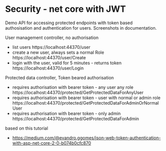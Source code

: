 # Security - net core with JWT

Demo API for accessing protected endpoints with token based authosisation and authentication for users. Screenshots in documentation.

User management controller, no authorisation
- list users https://localhost:44370/user
- create a new user, always sets a normal Role https://localhost:44370/user/Create
- login with the user, valid for 5 minutes - returns token https://localhost:44370/user/Login

Protected data controller, Token beared authorisation

- requires authorisation with bearer token - any user any role https://localhost:44370/protected/GetProtectedDataForAnyUser
- requires authorisation with bearer token - user with normal or admin role https://localhost:44370/protected/GetProtectedDataForAdminOrNormalUser
- requires authorisation with bearer token - only admin https://localhost:44370/protected/GetProtectedDataForAdmin

based on this tutorial 
- https://medium.com/@evandro.ggomes/json-web-token-authentication-with-asp-net-core-2-0-b074b0cfc870
